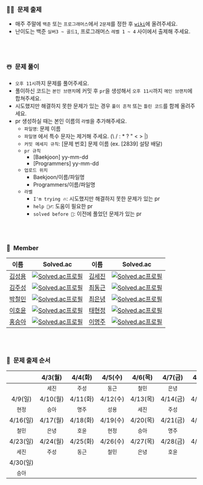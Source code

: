### 🎅🏻&nbsp;&nbsp;문제 출제
- 매주 주말에 `백준` 또는 `프로그래머스`에서 `2문제`를 정한 후 [`wiki`](https://github.com/Sigmaflo/Algorithm-Study/wiki)에 올려주세요.
- 난이도는 백준 `실버3 ~ 골드1`, 프로그래머스 `레벨 1 ~ 4` 사이에서 출제해 주세요.

<br><br>

### ☃️&nbsp;&nbsp;문제 풀이
- `오후 11시`까지 문제를 풀어주세요.
- 풀이하신 코드는 `본인 브랜치`에 커밋 후 `pr`을 생성해서 `오후 11시`까지 `메인 브랜치`에 합쳐주세요.
- 시도했지만 해결하지 못한 문제가 있는 경우 `풀이 흔적` 또는 `틀린 코드`를 함께 올려주세요.
- pr 생성하실 때는 본인 이름의 `라벨`을 추가해주세요.
  - `파일명`: 문제 이름
  - `파일명` 에서 특수 문자는 제거해 주세요. (\ / : * ? " < > |)
  - `커밋 메세지 규칙`: [문제 번호] 문제 이름 (ex. [2839] 설탕 배달)
  - `pr 규칙`
    - [Baekjoon] yy-mm-dd
    - [Programmers] yy-mm-dd
  - `업로드 위치`
    - Baekjoon/이름/파일명
    - Programmers/이름/파일명
  - `라벨`
    - `I'm trying 🔥`: 시도했지만 해결하지 못한 문제가 있는 pr
    - `help 🙋‍♂️`: 도움이 필요한 pr
    - `solved before 📝`: 이전에 풀었던 문제가 있는 pr

<br><br>

### 🎄&nbsp;&nbsp;Member
|이름|Solved.ac|이름|Solved.ac|
|--|--|--|--|
|[김성용](https://github.com/Soeng-dev)|[![Solved.ac프로필](http://mazassumnida.wtf/api/mini/generate_badge?boj=tjddyd1565)](https://solved.ac/tjddyd1565)|[김세진](https://github.com/kim-se-jin)|[![Solved.ac프로필](http://mazassumnida.wtf/api/mini/generate_badge?boj=mong7399)](https://solved.ac/mong7399)|
|[김주성](https://github.com/sigmaflo)|[![Solved.ac프로필](http://mazassumnida.wtf/api/mini/generate_badge?boj=sigmaflo2)](https://solved.ac/sigmaflo2)|[최동근](https://github.com/reddevilmidzy)|[![Solved.ac프로필](http://mazassumnida.wtf/api/mini/generate_badge?boj=cdg0228)](https://solved.ac/cdg0228)|
|[박철민](https://github.com/fe26min)|[![Solved.ac프로필](http://mazassumnida.wtf/api/mini/generate_badge?boj=fe26min)](https://solved.ac/fe26min)|[최은녕](https://github.com/doseee)|[![Solved.ac프로필](http://mazassumnida.wtf/api/mini/generate_badge?boj=doseee)](https://solved.ac/doseee)|
|[이호윤](https://github.com/HoYoon-Lee)|[![Solved.ac프로필](http://mazassumnida.wtf/api/mini/generate_badge?boj=silvernyangz)](https://solved.ac/silvernyangz)|[태현정](https://github.com/staehj)|[![Solved.ac프로필](http://mazassumnida.wtf/api/mini/generate_badge?boj=stae)](https://solved.ac/stae)|
|[홍승아](https://github.com/SeungAh-Hong)|[![Solved.ac프로필](http://mazassumnida.wtf/api/mini/generate_badge?boj=ghdtmddk1516)](https://solved.ac/ghdtmddk1516)|[이명주](https://github.com/mmmmjjj)|[![Solved.ac프로필](http://mazassumnida.wtf/api/mini/generate_badge?boj=qorwnsmj)](https://solved.ac/qorwnsmj)|


<br><br>

### 🧣&nbsp;&nbsp;문제 출제 순서
||4/3(월)|4/4(화)|4/5(수)|4/6(목)|4/7(금)|4/8(토)|
|:-:|:-:|:-:|:-:|:-:|:-:|:-:|
||`세진`|`주성`|`동근`|`철민`|`은녕`|`호윤`|
|4/9(일)|4/10(월)|4/11(화)|4/12(수)|4/13(목)|4/14(금)|4/15(토)|
|`현정`|`승아`|`명주`|`성용`|`세진`|`주성`|`동근`|
|4/16(일)|4/17(월)|4/18(화)|4/19(수)|4/20(목)|4/21(금)|4/22(토)|
|`철민`|`은녕`|`호윤`|`현정`|`승아`|`명주`|`성용`|
|4/23(일)|4/24(월)|4/25(화)|4/26(수)|4/27(목)|4/28(금)|4/29(토)|
|`세진`|`주성`|`동근`|`철민`|`은녕`|`호윤`|`현정`|
|4/30(일)|||||||
|`승아`|||||||
